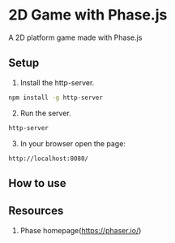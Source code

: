# 2D Game with Phase.js

A 2D platform game made with Phase.js

## Setup
1. Install the http-server.

```bash
npm install -g http-server
```

2. Run the server.

```bash
http-server
```

3. In your browser open the page:
```
http://localhost:8080/
```

## How to use


## Resources

1. Phase homepage(https://phaser.io/)